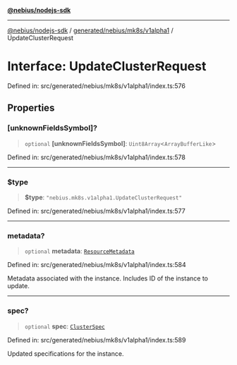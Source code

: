 [**@nebius/nodejs-sdk**](../../../../../README.md)

---

[@nebius/nodejs-sdk](../../../../../README.md) / [generated/nebius/mk8s/v1alpha1](../README.md) / UpdateClusterRequest

# Interface: UpdateClusterRequest

Defined in: src/generated/nebius/mk8s/v1alpha1/index.ts:576

## Properties

### \[unknownFieldsSymbol\]?

> `optional` **\[unknownFieldsSymbol\]**: `Uint8Array`\<`ArrayBufferLike`\>

Defined in: src/generated/nebius/mk8s/v1alpha1/index.ts:578

---

### $type

> **$type**: `"nebius.mk8s.v1alpha1.UpdateClusterRequest"`

Defined in: src/generated/nebius/mk8s/v1alpha1/index.ts:577

---

### metadata?

> `optional` **metadata**: [`ResourceMetadata`](../../../common/v1/interfaces/ResourceMetadata.md)

Defined in: src/generated/nebius/mk8s/v1alpha1/index.ts:584

Metadata associated with the instance.
Includes ID of the instance to update.

---

### spec?

> `optional` **spec**: [`ClusterSpec`](ClusterSpec.md)

Defined in: src/generated/nebius/mk8s/v1alpha1/index.ts:589

Updated specifications for the instance.
